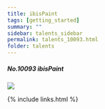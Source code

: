 ```yaml
---
title: ibisPaint  
tags: [getting_started]
summary: ""
sidebar: talents_sidebar
permalink: talents_10093.html
folder: talents
---
```



##### No.10093 ibisPaint 


![](https://yt3.ggpht.com/ytc/AKedOLRsPDOtcZ7Cmtb0Y44ytmLDTBvauWOjRo1YXHtm=s176-c-k-c0x00ffffff-no-rj)




{% include links.html %}
